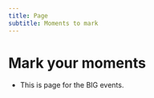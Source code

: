 ```yaml
---
title: Page
subtitle: Moments to mark
---
```


# Mark your moments
- This is page for the BIG events.
